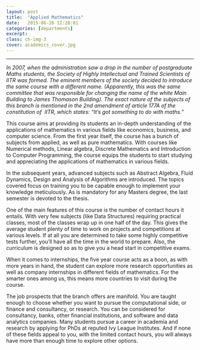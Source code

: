 ```yaml
---
layout: post
title:  "Applied Mathematics"
date:   2015-06-26 12:28:01
categories: [departments]
excerpt: 
class: ch-img-3
cover: academics_cover.jpg
--- 	
```

--------------------------------
_In 2007, when the administration saw a drop in the number of postgraduate Maths students, the Society 
of Highly Intellectual and Trained Scientists of IITR was formed. The eminent members of the society 
decided to introduce the same course with a different name. (Apparently, this was the same committee 
that was responsible for changing the name of the white Main Building to James Thomason Building). 
The exact nature of the subjects of this branch is mentioned in the 2nd amendment of article 177A of the 
constitution of  IITR, which states: “It’s got something to do with maths.”_

This course aims at providing its students an in-depth understanding of the applications of 
mathematics in various fields like economics, business, and computer science. From the first 
year itself, the course has a bunch of subjects from applied, as well as pure mathematics. With 
courses like Numerical methods, Linear algebra, Discrete Mathematics and Introduction to 
Computer Programming, the course equips the students to start studying and appreciating the 
applications of mathematics in various fields.

In the subsequent years, advanced subjects such as Abstract Algebra, Fluid Dynamics, Design 
and Analysis of Algorithms are introduced.  The topics covered focus on training you to be 
capable enough to implement your knowledge meticulously. As is mandatory for any Masters 
degree, the last semester is devoted to the thesis.

One of the main features of this course is the number of contact hours it entails. With very few 
subjects (like Data Structures) requiring practical classes, most of the classes wrap up in one 
half of the day. This gives the average student plenty of time to work on projects and 
competitions at various levels. If at all you are determined to take some highly competitive 
tests further, you’ll have all the time in the world to prepare. Also, the curriculum is designed so 
as to give you a head start in competitive exams.

When it comes to internships, the five year course acts as a boon, as with more years in hand, 
the student can explore more research opportunities as well as company internships in 
different fields of mathematics. For the smarter ones among us, this means more countries to 
visit during the course.

The job prospects that the branch offers are manifold. You are taught enough to choose 
whether you want to pursue the computational side, or finance and consultancy, or research. 
You can be considered for consultancy, banks, other financial institutions, and software and 
data analytics companies. Many students pursue a career in academia and research by applying 
for PhDs at reputed Ivy League Institutes.  And if none of these fields appeal to you, with the 
limited contact hours, you will always have more than enough time to explore other options.


